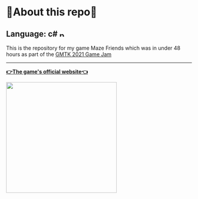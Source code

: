 # 🚨**About this repo**🚨

## Language: c# <img src="https://cdn.vectorizedimages.com/content/preview/c-sharp-programming-language-logo-601d796c41e10.png" alt="python_logo" width="15"/>

This is the repository for my game Maze Friends which was in under 48 hours as part of the [GMTK 2021 Game Jam](https://itch.io/jam/gmtk-2021)

***
[**👉The game's official website👈**](https://amoor22.itch.io/maze-friendz)

<img src="https://i.ytimg.com/vi/XpzBfx45wUE/hqdefault.jpg?sqp=-oaymwEjCPYBEIoBSFryq4qpAxUIARUAAAAAGAElAADIQj0AgKJDeAE=&rs=AOn4CLAkNs6wOGMyGC05FxRa23YuTTJhLQ" width="300">
